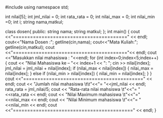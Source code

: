 #include <iostream>
using namespace std;

int nilai[5];
int jml_nilai = 0;
int rata_rata = 0;
int nilai_max = 0;
int nilai_min =0;
int i;
string nama,matkul;

class dosen{
public:
  string nama;
  string matkul;
};
int main()
{
cout <<"========================================" << endl; cout<<"Nama Dosen :";
getline(cin,nama);
cout<<"Mata Kuliah:";
getline(cin,matkul);
cout <<"========================================"<< endl;
cout <<"Masukkan nilai mahasiswa : "<<endl;
for (int index=0;index<5;index++)
{
cout << "Nilai Mahasiswa ke –  "<< index+1 << ": ";
cin >> nilai[index];
jml_nilai = jml_nilai + nilai[index];
if (nilai_max < nilai[index])
{
nilai_max = nilai[index];
}
else if (nilai_min > nilai[index])
{
nilai_min = nilai[index];
}
}
cout <<"==========================================" << endl;
cout << "Jumlah nilai mahasiswa \t\t"<<"= "<<jml_nilai << endl;
rata_rata = jml_nilai/5;
cout << "Rata-rata nilai mahsiswa \t"<<"= " <<rata_rata << endl;
cout << "Nilai Maximum mahasiswa \t"<<"=" <<nilai_max << endl;
cout << "Nilai Minimum mahasiswa \t"<<"= " <<nilai_min << endl;
cout <<"==========================================" << endl;
}
